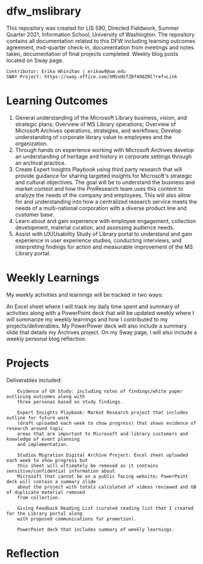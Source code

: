 # dfw_mslibrary
This repository was created for LIS 590, Directed Fieldwork, Summer Quarter 2021, Information School, University of Washington.
The repository contains all documentation related to this DFW including learning outcomes agreement, mid-quarter check-in,
documentation from meetings and notes taken, documentation of final projects completed. Weekly blog posts located on Sway page.

    Contributor: Erika Whinihan | erikaw9@uw.edu
    SWAY Project: https://sway.office.com/XMSxHSfZBf498ZNl?ref=Link

# Learning Outcomes
1. General understanding of the Microsoft Library business, vision, and strategic plans; Overview of MS Library operations; Overview of Microsoft Archives operations, strategies, and workflows; Develop understanding of corporate library value to employees and the organization.
2. Through hands on experience working with Microsoft Archives develop an understanding of heritage and history in corporate settings through an archival practice.
3. Create Expert Insights Playbook using third party research that will provide guidance for sharing targeted insights for Microsoft's strategic and cultural objectives. The goal will be to understand the business and market context and how the ProResearch team uses this content to analyze the needs of the company and employees. This will also allow for and understanding into how a centralized research service meets the needs of a multi-national corporation with a diverse product line and customer base.
4. Learn about and gain experience with employee engagement, collection development, material curation, and assessing audience needs.
5. Assist with UX/Usability Study of Library portal to understand and gain experience in user experience studies, conducting interviews, and interpreting findings for action and measurable improvement of the MS Library portal.

# Weekly Learnings
My weekly activities and learnings will be tracked in two ways:

An Excel sheet where I will track my daily time spent and summary of activities along with a PowerPoint deck that will be updated weekly where I will summarize my weekly 
learnings and how I contributed to my projects/deliverables. My PowerPower deck will also include a summary slide that details my Archives project. On my Sway page, I will also include a weekly personal blog reflection.

# Projects
Deliverables included:
        
        Evidence of UX Study: including notes of findings/white paper outlining outcomes along with 
        three personas based on study findings.
        
        Expert Insights Playbook: Market Research project that includes outline for future work 
        (draft uploaded each week to show progress) that shows evidence of research around topic 
        areas that are important to Microsoft and library customers and knowledge of event planning 
        and implementation.
        
        Studios Migration Digital Archive Project: Excel sheet uploaded each week to show progress but 
        this sheet will ultimately be removed as it contains sensitive/confidential information about 
        Microsoft that cannot be on a public facing website; PowerPoint deck will contain a summary slide 
        about the project with totals calculated of videos reviewed and GB of duplicate material removed 
        from collection. 
        
        Giving Feedback Reading List (curated reading list that I created for the Library portal along
        with proposed communications for promotion).
        
        PowerPoint deck that includes summary of weekly learnings.

# Reflection
